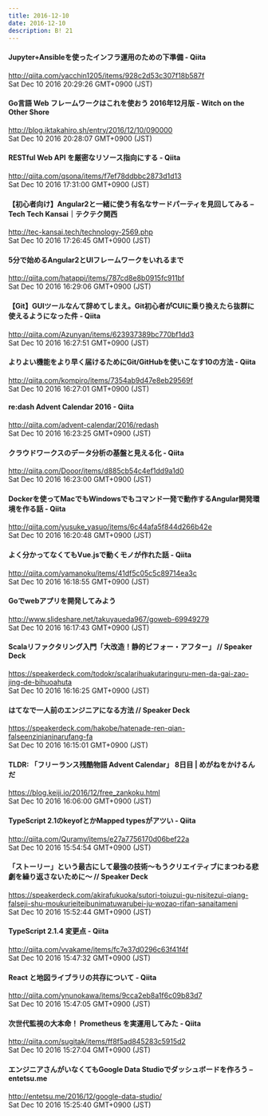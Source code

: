 ```yaml
---
title: 2016-12-10
date: 2016-12-10
description: B! 21
---
```


#### Jupyter+Ansibleを使ったインフラ運用のための下準備 - Qiita
http://qiita.com/yacchin1205/items/928c2d53c307f18b587f<br>
Sat Dec 10 2016 20:29:26 GMT+0900 (JST)<br>


#### Go言語 Web フレームワークはこれを使おう 2016年12月版 - Witch on the Other Shore
http://blog.iktakahiro.sh/entry/2016/12/10/090000<br>
Sat Dec 10 2016 20:28:07 GMT+0900 (JST)<br>


#### RESTful Web API を厳密なリソース指向にする - Qiita
http://qiita.com/qsona/items/f7ef78ddbbc2873d1d13<br>
Sat Dec 10 2016 17:31:00 GMT+0900 (JST)<br>


#### 【初心者向け】Angular2と一緒に使う有名なサードパーティを見回してみる – Tech Tech Kansai｜テクテク関西
http://tec-kansai.tech/technology-2569.php<br>
Sat Dec 10 2016 17:26:45 GMT+0900 (JST)<br>


#### 5分で始めるAngular2とUIフレームワークをいれるまで
http://qiita.com/hatappi/items/787cd8e8b0915fc911bf<br>
Sat Dec 10 2016 16:29:06 GMT+0900 (JST)<br>


#### 【Git】GUIツールなんて辞めてしまえ。Git初心者がCUIに乗り換えたら抜群に使えるようになった件 - Qiita
http://qiita.com/Azunyan/items/623937389bc770bf1dd3<br>
Sat Dec 10 2016 16:27:51 GMT+0900 (JST)<br>


#### よりよい機能をより早く届けるためにGit/GitHubを使いこなす10の方法 - Qiita
http://qiita.com/kompiro/items/7354ab9d47e8eb29569f<br>
Sat Dec 10 2016 16:27:01 GMT+0900 (JST)<br>


#### re:dash Advent Calendar 2016 - Qiita
http://qiita.com/advent-calendar/2016/redash<br>
Sat Dec 10 2016 16:23:25 GMT+0900 (JST)<br>


#### クラウドワークスのデータ分析の基盤と見える化 - Qiita
http://qiita.com/Dooor/items/d885cb54c4ef1dd9a1d0<br>
Sat Dec 10 2016 16:23:00 GMT+0900 (JST)<br>


#### Dockerを使ってMacでもWindowsでもコマンド一発で動作するAngular開発環境を作る話 - Qiita
http://qiita.com/yusuke_yasuo/items/6c44afa5f844d266b42e<br>
Sat Dec 10 2016 16:20:48 GMT+0900 (JST)<br>


#### よく分かってなくてもVue.jsで動くモノが作れた話 - Qiita
http://qiita.com/yamanoku/items/41df5c05c5c89714ea3c<br>
Sat Dec 10 2016 16:18:55 GMT+0900 (JST)<br>


#### Goでwebアプリを開発してみよう
http://www.slideshare.net/takuyaueda967/goweb-69949279<br>
Sat Dec 10 2016 16:17:43 GMT+0900 (JST)<br>


#### Scalaリファクタリング入門「大改造！静的ビフォー・アフター」 // Speaker Deck
https://speakerdeck.com/todokr/scalarihuakutaringuru-men-da-gai-zao-jing-de-bihuoahuta<br>
Sat Dec 10 2016 16:16:25 GMT+0900 (JST)<br>


#### はてなで一人前のエンジニアになる方法 // Speaker Deck
https://speakerdeck.com/hakobe/hatenade-ren-qian-falseenzinianinarufang-fa<br>
Sat Dec 10 2016 16:15:01 GMT+0900 (JST)<br>


#### TLDR: 「フリーランス残酷物語 Advent Calendar」 8日目 | めがねをかけるんだ
https://blog.keiji.io/2016/12/free_zankoku.html<br>
Sat Dec 10 2016 16:06:00 GMT+0900 (JST)<br>


#### TypeScript 2.1のkeyofとかMapped typesがアツい - Qiita
http://qiita.com/Quramy/items/e27a7756170d06bef22a<br>
Sat Dec 10 2016 15:54:54 GMT+0900 (JST)<br>


#### 「ストーリー」という最古にして最強の技術〜もうクリエイティブにまつわる悲劇を繰り返さないために〜 // Speaker Deck
https://speakerdeck.com/akirafukuoka/sutori-toiuzui-gu-nisitezui-qiang-falseji-shu-moukurieiteibunimatuwarubei-ju-wozao-rifan-sanaitameni<br>
Sat Dec 10 2016 15:52:44 GMT+0900 (JST)<br>


#### TypeScript 2.1.4 変更点 - Qiita
http://qiita.com/vvakame/items/fc7e37d0296c63f41f4f<br>
Sat Dec 10 2016 15:47:32 GMT+0900 (JST)<br>


#### React と地図ライブラリの共存について - Qiita
http://qiita.com/ynunokawa/items/9cca2eb8a1f6c09b83d7<br>
Sat Dec 10 2016 15:47:05 GMT+0900 (JST)<br>


#### 次世代監視の大本命！ Prometheus を実運用してみた - Qiita
http://qiita.com/sugitak/items/ff8f5ad845283c5915d2<br>
Sat Dec 10 2016 15:27:04 GMT+0900 (JST)<br>


#### エンジニアさんがいなくてもGoogle Data Studioでダッシュボードを作ろう – entetsu.me
http://entetsu.me/2016/12/google-data-studio/<br>
Sat Dec 10 2016 15:25:40 GMT+0900 (JST)<br>


